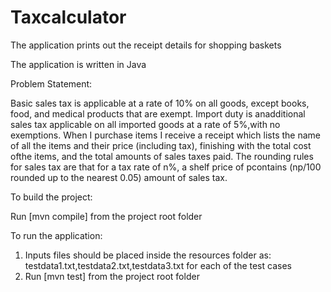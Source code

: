 # Taxcalculator
The application prints out the receipt details for shopping baskets

The application is written in Java 

Problem Statement:

Basic sales tax is applicable at a rate of 10% on all goods, except books, food, and medical products that are exempt. 
Import duty is anadditional sales tax applicable on all imported goods at a rate of 5%,with no exemptions.
When I purchase items I receive a receipt which lists the name of all the items and their price (including tax), 
finishing with the total cost ofthe items, and the total amounts of sales taxes paid. 
The rounding rules for sales tax are that for a tax rate of n%, 
a shelf price of pcontains (np/100 rounded up to the nearest 0.05) amount of sales tax.

To build the project: 

Run [mvn compile] from the project root folder

To run the application:
1. Inputs files should be placed inside the resources folder as: 
   testdata1.txt,testdata2.txt,testdata3.txt for each of the test cases
2. Run [mvn test] from the project root folder
